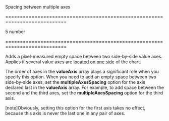<!--**
/*-------------------------------------------
    Auto-generated file. Do not modify.
-------------------------------------------

**-->
<!--d-->Spacing between multiple axes<!--/d-->
===========================================================================
<!--default-->5<!--/default-->
<!--type-->number<!--/type-->
===========================================================================

<!--shortDescription-->
Adds a pixel-measured empty space between two side-by-side value axes. Applies if several value axes are [located on one side](/Documentation/ApiReference/Data_Visualization_Widgets/dxChart/Configuration/valueAxis/#position) of the chart.
<!--/shortDescription-->

<!--fullDescription-->
The order of axes in the **valueAxis** array plays a significant role when you specify this option. When you need to add an empty space between two side-by-side axes, set the **multipleAxesSpacing** option for the axis declared last in the **valueAxis** array. For example, to add space between the second and the third axes, set the **multipleAxesSpacing** option for the third axis.

[note]Obviously, setting this option for the first axis takes no effect, because this axis is never the last one in any pair of axes.
<!--/fullDescription-->